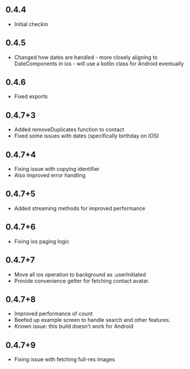 ## 0.4.4

* Initial checkin

## 0.4.5 

* Changed how dates are handled - more closely aligning to DateComponents in ios - will use a kotlin class
for Android eventually

## 0.4.6
 
* Fixed exports

## 0.4.7+3

* Added removeDuplicates function to contact
* Fixed some issues with dates (specifically birthday on IOS)

## 0.4.7+4

* Fixing issue with copying identifier
* Also improved error handling

## 0.4.7+5

* Added streaming methods for improved performance

## 0.4.7+6

* Fixing ios paging logic

## 0.4.7+7

* Move all ios operation to background as .userInitiated
* Provide convenience getter for fetching contact avatar.

## 0.4.7+8

* Improved performance of count
* Beefed up example screen to handle search and other features.
* Known issue: this build doesn't work for Android

## 0.4.7+9

* Fixing issue with fetching full-res images